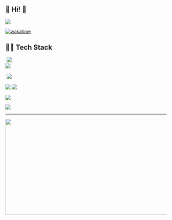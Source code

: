 

<!--
**ruukr8080/ruukr8080** is a ✨ _special_ ✨ repository because its `README.md` (this file) appears on your GitHub profile.

Here are some ideas to get you started:

- 🔭 I’m currently working on ...
- 🌱 I’m currently learning ...
- 👯 I’m looking to collaborate on ...
- 🤔 I’m looking for help with ...
- 💬 Ask me about ...
- 📫 How to reach me: ...
- 😄 Pronouns: ...
- ⚡ Fun fact: ...
-->
## 🌱 Hi! 🌱



[![](https://camo.githubusercontent.com/6c10b23792ce42b867a9558ab867c7b0e89cc9b2e73cc2854445c26261416593/68747470733a2f2f696d672e736869656c64732e696f2f62616467652f546953746f72792d3030303030303f7374796c653d666c61742d737175617265266c6f676f3d546973746f7279266c6f676f436f6c6f723d7768697465)](https://ruukr8082.tistory.com/)


[![wakatime](https://wakatime.com/badge/user/ebd2b175-f4a4-4518-8bd6-1857080e291b.svg)](https://wakatime.com/@ebd2b175-f4a4-4518-8bd6-1857080e291b)

  

## 👩‍💻 Tech Stack

[](https://github.com/kseenyoung/kseenyoung?tab=readme-ov-file#-tech-stack)

 [![](https://camo.githubusercontent.com/3a0d0c2b05a9f7fd71d98f824304e0dbde99f17561508145591939756cc28172/68747470733a2f2f696d672e736869656c64732e696f2f62616467652f4a4156412d3030373339363f7374796c653d666c61742d737175617265266c6f676f3d4a415641266c6f676f436f6c6f723d7768697465)](https://camo.githubusercontent.com/3a0d0c2b05a9f7fd71d98f824304e0dbde99f17561508145591939756cc28172/68747470733a2f2f696d672e736869656c64732e696f2f62616467652f4a4156412d3030373339363f7374796c653d666c61742d737175617265266c6f676f3d4a415641266c6f676f436f6c6f723d7768697465)   
[![](https://camo.githubusercontent.com/9f928b5741d38b7c49e0e111bde8e3e99f1be403b5c340fdb7e2228e818687b3/68747470733a2f2f696d672e736869656c64732e696f2f62616467652f537072696e67426f6f742d3644423333463f7374796c653d666c61742d737175617265266c6f676f3d537072696e67266c6f676f436f6c6f723d7768697465)](https://camo.githubusercontent.com/9f928b5741d38b7c49e0e111bde8e3e99f1be403b5c340fdb7e2228e818687b3/68747470733a2f2f696d672e736869656c64732e696f2f62616467652f537072696e67426f6f742d3644423333463f7374796c653d666c61742d737175617265266c6f676f3d537072696e67266c6f676f436f6c6f723d7768697465) 


 [![](https://camo.githubusercontent.com/0efa8fcd6f09597585ca1b0acbd5f64e77cae7c209143ae65eb517374df7daeb/68747470733a2f2f696d672e736869656c64732e696f2f62616467652f6d7973716c2d3434373941313f7374796c653d666c61742d737175617265266c6f676f3d6d7973716c266c6f676f436f6c6f723d7768697465)](https://camo.githubusercontent.com/0efa8fcd6f09597585ca1b0acbd5f64e77cae7c209143ae65eb517374df7daeb/68747470733a2f2f696d672e736869656c64732e696f2f62616467652f6d7973716c2d3434373941313f7374796c653d666c61742d737175617265266c6f676f3d6d7973716c266c6f676f436f6c6f723d7768697465)   
  
[![](https://camo.githubusercontent.com/73b945cf4e964d7f10a4d8ebf0cdcdb710f350c86dfdae3ba4f8d65105aa5efc/68747470733a2f2f696d672e736869656c64732e696f2f62616467652f4769742d4630353033323f7374796c653d666c61742d737175617265266c6f676f3d476974266c6f676f436f6c6f723d7768697465)](https://camo.githubusercontent.com/73b945cf4e964d7f10a4d8ebf0cdcdb710f350c86dfdae3ba4f8d65105aa5efc/68747470733a2f2f696d672e736869656c64732e696f2f62616467652f4769742d4630353033323f7374796c653d666c61742d737175617265266c6f676f3d476974266c6f676f436f6c6f723d7768697465) [![](https://camo.githubusercontent.com/56fc134fd021c1444d08daffee29f9103929444985da247c2c55b56a35bf3064/68747470733a2f2f696d672e736869656c64732e696f2f62616467652f4769746875622d3138313731373f7374796c653d666c61742d737175617265266c6f676f3d476974687562266c6f676f436f6c6f723d7768697465)](https://camo.githubusercontent.com/56fc134fd021c1444d08daffee29f9103929444985da247c2c55b56a35bf3064/68747470733a2f2f696d672e736869656c64732e696f2f62616467652f4769746875622d3138313731373f7374796c653d666c61742d737175617265266c6f676f3d476974687562266c6f676f436f6c6f723d7768697465)  


[![](https://camo.githubusercontent.com/f4c674f40b757ef742f1977d749186a177ce184255e4510c78045042c260d52f/68747470733a2f2f696d672e736869656c64732e696f2f62616467652f5562756e74752d4539353432303f7374796c653d666c61742d737175617265266c6f676f3d5562756e7475266c6f676f436f6c6f723d7768697465)](https://camo.githubusercontent.com/f4c674f40b757ef742f1977d749186a177ce184255e4510c78045042c260d52f/68747470733a2f2f696d672e736869656c64732e696f2f62616467652f5562756e74752d4539353432303f7374796c653d666c61742d737175617265266c6f676f3d5562756e7475266c6f676f436f6c6f723d7768697465)  


[![](https://camo.githubusercontent.com/c010cb160699613d7e1408cda30f82ccbcc31154db9becef21d999484d41ba2a/68747470733a2f2f696d672e736869656c64732e696f2f62616467652f4157532d2532334646393930302e7376673f7374796c653d666c61742d737175617265266c6f676f3d616d617a6f6e2d617773266c6f676f436f6c6f723d7768697465)](https://camo.githubusercontent.com/c010cb160699613d7e1408cda30f82ccbcc31154db9becef21d999484d41ba2a/68747470733a2f2f696d672e736869656c64732e696f2f62616467652f4157532d2532334646393930302e7376673f7374796c653d666c61742d737175617265266c6f676f3d616d617a6f6e2d617773266c6f676f436f6c6f723d7768697465)

---

<div >
<!--   href="https://github.com/devxb/gitanimals"> -->
<img
  pointer-events = "none"
  src="https://render.gitanimals.org/farms/ruukr8080"
  width="600"
  height="300"
/>
<!-- </div> -->
